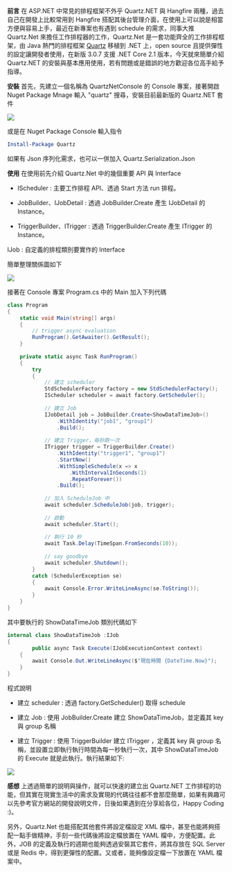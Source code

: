 **前言**
在 ASP.NET 中常見的排程框架不外乎 Quartz.NET 與 Hangfire 兩種，過去自己在開發上比較常用到 Hangfire 搭配其後台管理介面，在使用上可以說是相當方便與容易上手，最近在新專案也有遇到 schedule 的需求，同事大推 Quartz.Net 來擔任工作排程器的工作，Quartz.Net 是一套功能齊全的工作排程框架，由 Java 熱門的排程框架 [Quartz](http://www.quartz-scheduler.org/) 移植到 .NET 上，open source 且提供彈性的設定讓開發者使用，在新版 3.0.7 支援 .NET Core 2.1 版本，今天就來簡單介紹 Quartz.NET 的安裝與基本應用使用，若有問題或是錯誤的地方歡迎各位高手給予指導。



**安裝**
首先，先建立一個名稱為 QuartzNetConsole 的 Console 專案，接著開啟 Nuget Package Mnage 輸入 "quartz" 搜尋，安裝目前最新版的 Quartz.NET 套件

![](https://2.bp.blogspot.com/-FQRUb4oNRVk/XL3YMRBweMI/AAAAAAAAGs4/33NGEMx52S4dPW64DYSKTVXbjBoQL9XkwCLcBGAs/s1600/QuartzNetInstall.png)

或是在 Nuget Package Console 輸入指令

```powershell
Install-Package Quartz 
```

如果有 Json 序列化需求，也可以一併加入 Quartz.Serialization.Json

**使用**
在使用前先介紹 Quartz.Net 中的幾個重要 API 與 Interface



- IScheduler : 主要工作排程 API、透過 Start 方法 run 排程。

- JobBuilder、IJobDetail : 透過 JobBuilder.Create 產生 IJobDetail 的 Instance。 

- TriggerBuilder、ITrigger : 透過 TriggerBuilder.Create 產生 ITrigger 的 Instance。  

IJob : 自定義的排程類別要實作的 Interface

簡單整理關係圖如下

![](https://2.bp.blogspot.com/-zeebcnebRzo/XL3rqcqKl6I/AAAAAAAAGtE/NA3IWxCDRocxrMn3vP6ToexGIStRU_6qwCLcBGAs/s1600/QuartzNetAPIInterface.png)

接著在 Console 專案 Program.cs 中的 Main 加入下列代碼

```C#
class Program
{
    static void Main(string[] args)
    {
        // trigger async evaluation
        RunProgram().GetAwaiter().GetResult();
    }
 
    private static async Task RunProgram()
    {
        try
        {
            // 建立 scheduler
            StdSchedulerFactory factory = new StdSchedulerFactory();
            IScheduler scheduler = await factory.GetScheduler();
 
            // 建立 Job
            IJobDetail job = JobBuilder.Create<ShowDataTimeJob>()
                .WithIdentity("job1", "group1")
                .Build();
 
            // 建立 Trigger，每秒跑一次
            ITrigger trigger = TriggerBuilder.Create()
                .WithIdentity("trigger1", "group1")
                .StartNow()
                .WithSimpleSchedule(x => x
                    .WithIntervalInSeconds(1)
                    .RepeatForever())
                .Build();
 
            // 加入 ScheduleJob 中
            await scheduler.ScheduleJob(job, trigger);
 
            // 啟動
            await scheduler.Start();
 
            // 執行 10 秒
            await Task.Delay(TimeSpan.FromSeconds(10));
 
            // say goodbye
            await scheduler.Shutdown();
        }
        catch (SchedulerException se)
        {
            await Console.Error.WriteLineAsync(se.ToString());
        }
    }
}
```
其中要執行的 ShowDataTimeJob 類別代碼如下

```C#
internal class ShowDataTimeJob :IJob
{
		public async Task Execute(IJobExecutionContext context)
    {
        await Console.Out.WriteLineAsync($"現在時間 {DateTime.Now}");
    }
}
```
程式說明



- 建立 scheduler : 透過 factory.GetScheduler() 取得 schedule

- 建立 Job : 使用 JobBuilder.Create 建立 ShowDataTimeJob，並定義其 key 與 group 名稱

- 建立 Trigger : 使用 TriggerBuilder 建立 ITrigger ，定義其 key 與 group 名稱，並設置立即執行執行時間為每一秒執行一次，其中 ShowDataTimeJob 的 Execute 就是此執行。執行結果如下:

![](https://4.bp.blogspot.com/-jlvMLr8K-ZE/XL3x-z2lzbI/AAAAAAAAGtQ/YO4bPy2afDckerovMMIBe8Bzlnjq6d0OgCLcBGAs/s1600/quartzNETresult.gif)

**感想**
上透過簡單的說明與操作，就可以快速的建立出 Quartz.NET 工作排程的功能，但其實在現實生活中的需求及實現的代碼往往都不會那麼簡單，如果有興趣可以先參考官方網站的開發說明文件，日後如果遇到在分享給各位，Happy Coding :)。

另外，Quartz.Net 也能搭配其他套件將設定檔設定 XML 檔中，甚至也能將夠搭配一點手做精神，手刻一些代碼後將設定檔放置在 YAML 檔中，方便配置。此外，JOB 的定義及執行的週期也能夠透過安裝其它套件，將其存放在 SQL Server 或是 Redis 中，得到更彈性的配置。又或者，能夠像設定檔一下放置在 YAML 檔案中。